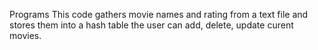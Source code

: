  Programs
This code gathers movie names and rating from a text file and stores them into a hash table the user can add, delete, update curent movies.
